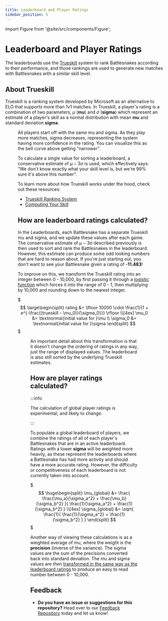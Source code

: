 ```yaml
---
title: Leaderboard and Player Ratings
sidebar_position: 5
---
```


import Figure from '@site/src/components/Figure';

# Leaderboard and Player Ratings

The leaderboards use the [Trueskill](https://en.wikipedia.org/wiki/TrueSkill) system to rank Battlesnakes according to their performance, and those rankings are used to generate new matches with Battlesnakes with a similar skill level.

## About Trueskill

Trueskill is a ranking system developed by Microsoft as an alternative to ELO that supports more than 1v1 matches. In Trueskill, a player's rating is a combination of two parameters, $\mu$ (**mu**) and $\sigma$ (**sigma**) which represent an estimate of a player's skill as a normal distribution with mean **mu** and standard deviation **sigma**.

<Figure caption="A normal distribution with mean mu and standard deviation sigma" credit="http://www.moserware.com/2010/03/computing-your-skill.html" src="/img/normal-distribution.png" />

All players start off with the same mu and sigma. As they play more matches, sigma decreases, representing the system having more confidence in the rating. You can visualize this as the bell curve above getting "narrower".

To calculate a single value for sorting a leaderboard, a conservative estimate of $\mu - 3\sigma$ is used, which effectively says: "We don't know exactly what your skill level is, but we're 99% sure it's above this number".

To learn more about how Trueskill works under the hood, check out these resources:
- [Trueskill Ranking System](https://www.microsoft.com/en-us/research/project/trueskill-ranking-system/)
- [Computing Your Skill](http://www.moserware.com/2010/03/computing-your-skill.html)

## How are leaderboard ratings calculated?

In the Leaderboards, each Battlesnake has a separate Trueskill mu and sigma, and we update these values after each game. The conservative estimate of $\mu - 3\sigma$ described previously is then used to sort and rank the Battlesnakes in the leaderboard. However, this estimate can produce some odd looking numbers that are hard to reason about. If you're just starting out, you don't want to see your Battlesnake given a rating of **-11.483**!

To improve on this, we transform the Trueskill rating into an integer between 0 - 10,000, by first passing it through a [logistic function](https://en.wikipedia.org/wiki/Logistic_function) which forces it into the range of 0 - 1, then multiplying by 10,000 and rounding down to the nearest integer.

$$$
\large\begin{split}
rating &= \lfloor 10000 \cdot \frac{1}{1 + e^{-\frac{(trueskill - \mu_0)}{\sigma_0}}} \rfloor \\[4ex]
\mu_0 &= \textnormal{initial value for }\mu \\
\sigma_0 &= \textnormal{initial value for }\sigma
\end{split}
$$$

<Figure caption="Transforming Trueskill ratings" src="/img/ratings_logistic_function.png" />

An important detail about this transformation is that it doesn't change the ordering of ratings in any way, just the range of displayed values. The leaderboard is also still sorted by the underlying Trueskill estimates.

## How are player ratings calculated?

:::info

The calculation of global player ratings is experimental, and likely to change.

:::

To populate a global leaderboard of players, we combine the ratings of all of each player's Battlesnakes that are in an active leaderboard. Ratings with a lower **sigma** will be weighted more heavily, as these represent the leaderboards where a Battlesnake has had more activity and should have a more accurate rating. However, the difficulty or competitiveness of each leaderboard is not currently taken into account.

$$$
\huge\begin{split}
\mu_{global} &= \frac{
    \frac{\mu_a}{\sigma_a^2} + \frac{\mu_b}{\sigma_b^2}
}{
    \frac{1}{\sigma_a^2} + \frac{1}{\sigma_b^2}
} \\[4ex]
\sigma_{global} &= \sqrt{
    \frac{1}{
        \frac{1}{\sigma_a^2} + \frac{1}{\sigma_b^2}
    }
}
\end{split}
$$$

Another way of viewing these calculations is as a weighted average of mu, where the weight is the **precision** (inverse of the variance). The sigma values are the sum of the precisions converted back into standard deviation. The mu and sigma values are then [transformed in the same way as the leaderboard ratings](#how-are-leaderboard-ratings-calculated) to produce an easy to read number between 0 - 10,000.

## Feedback

* **Do you have an issue or suggestions for this repository?** Head over to our [Feedback Repository](https://play.battlesnake.com/feedback) today and let us know!
